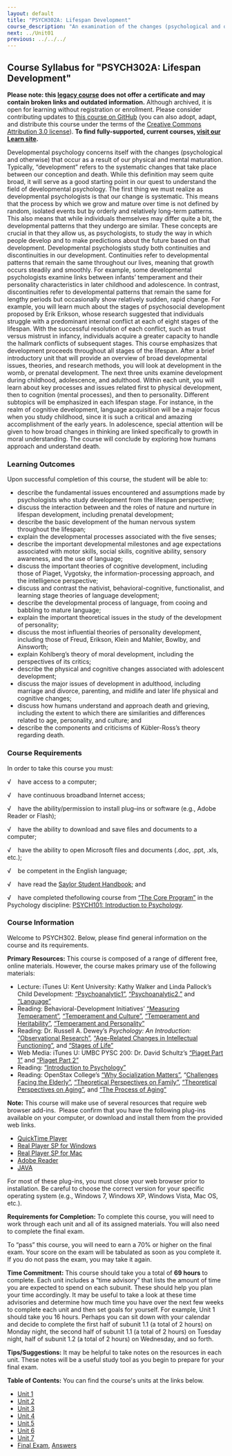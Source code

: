 ```yaml
---
layout: default
title: "PSYCH302A: Lifespan Development"
course_description: "An examination of the changes (psychological and otherwise) that occur as a result of our physical and mental maturation."
next: ../Unit01
previous: ../../../
---
```

Course Syllabus for "PSYCH302A: Lifespan Development"
-----------------------------------------------------

**Please note: this [legacy course](https://sayloracademy.zendesk.com/hc/en-us/articles/206089967) does not offer a certificate and may contain 
broken links and outdated information.** Although archived, it is open 
for learning without registration or enrollment. Please consider contributing 
updates to [this course on GitHub](https://github.com/saylordotorg/course_psych302a) 
(you can also adopt, adapt, and distribute this course under the terms of 
the [Creative Commons Attribution 3.0 license](http://creativecommons.org/licenses/by/3.0/)). **To find fully-supported, current courses, [visit our 
Learn site](https://learn.saylor.org).**

Developmental psychology concerns itself with the changes (psychological
and otherwise) that occur as a result of our physical and mental
maturation. Typically, “development” refers to the systematic changes
that take place between our conception and death. While this definition
may seem quite broad, it will serve as a good starting point in our
quest to understand the field of developmental psychology. The first
thing we must realize as developmental psychologists is that our change
is systematic. This means that the process by which we grow and mature
over time is not defined by random, isolated events but by orderly and
relatively long-term patterns. This also means that while individuals
themselves may differ quite a bit, the developmental patterns that they
undergo are similar. These concepts are crucial in that they allow us,
as psychologists, to study the way in which people develop and to make
predictions about the future based on that development. Developmental
psychologists study both continuities and discontinuities in our
development. Continuities refer to developmental patterns that remain
the same throughout our lives, meaning that growth occurs steadily and
smoothly. For example, some developmental psychologists examine links
between infants’ temperament and their personality characteristics in
later childhood and adolescence. In contrast, discontinuities refer to
developmental patterns that remain the same for lengthy periods but
occasionally show relatively sudden, rapid change. For example, you will
learn much about the stages of psychosocial development proposed by Erik
Erikson, whose research suggested that individuals struggle with a
predominant internal conflict at each of eight stages of the lifespan.
With the successful resolution of each conflict, such as trust versus
mistrust in infancy, individuals acquire a greater capacity to handle
the hallmark conflicts of subsequent stages. This course emphasizes that
development proceeds throughout all stages of the lifespan. After a
brief introductory unit that will provide an overview of broad
developmental issues, theories, and research methods, you will look at
development in the womb, or prenatal development. The next three units
examine development during childhood, adolescence, and adulthood. Within
each unit, you will learn about key processes and issues related first
to physical development, then to cognition (mental processes), and then
to personality. Different subtopics will be emphasized in each lifespan
stage. For instance, in the realm of cognitive development, language
acquisition will be a major focus when you study childhood, since it is
such a critical and amazing accomplishment of the early years. In
adolescence, special attention will be given to how broad changes in
thinking are linked specifically to growth in moral understanding. The
course will conclude by exploring how humans approach and understand
death.

### Learning Outcomes

Upon successful completion of this course, the student will be able
to:  

-   describe the fundamental issues encountered and assumptions made by
    psychologists who study development from the lifespan perspective;
-   discuss the interaction between and the roles of nature and nurture
    in lifespan development, including prenatal development;
-   describe the basic development of the human nervous system
    throughout the lifespan;
-   explain the developmental processes associated with the five senses;
-   describe the important developmental milestones and age expectations
    associated with motor skills, social skills, cognitive ability,
    sensory awareness, and the use of language;
-   discuss the important theories of cognitive development, including
    those of Piaget, Vygotsky, the information-processing approach, and
    the intelligence perspective;
-   discuss and contrast the nativist, behavioral-cognitive,
    functionalist, and learning stage theories of language development;
-   describe the developmental process of language, from cooing and
    babbling to mature language;
-   explain the important theoretical issues in the study of the
    development of personality;
-   discuss the most influential theories of personality development,
    including those of Freud, Erikson, Klein and Mahler, Bowlby, and
    Ainsworth;
-   explain Kohlberg’s theory of moral development, including the
    perspectives of its critics;
-   describe the physical and cognitive changes associated with
    adolescent development;
-   discuss the major issues of development in adulthood, including
    marriage and divorce, parenting, and midlife and later life physical
    and cognitive changes;
-   discuss how humans understand and approach death and grieving,
    including the extent to which there are similarities and differences
    related to age, personality, and culture; and 
-   describe the components and criticisms of Kübler-Ross’s theory
    regarding death.

### Course Requirements

In order to take this course you must:  
  
 <span dir="LTR">√    have access to a computer;</span>  
  
 <span dir="LTR">√    have continuous broadband Internet
access;</span>  
  
 <span dir="LTR">√    have the ability/permission to install plug–ins or
software (e.g., Adobe Reader or Flash);</span>  
  
 <span dir="LTR">√    have the ability to download and save files and
documents to a computer;</span>  
  
 <span dir="LTR">√    have the ability to open Microsoft files and
documents (.doc, .ppt, .xls, etc.);</span>  
  
 <span dir="LTR">√    be competent in the English language;</span>  
  
 √    have read the [Saylor Student
Handbook](https://resources.saylor.org/archived/wp-content/uploads/2012/05/Saylor-StudentHandbook.pdf);
and  
  
 <span dir="LTR">√    have completed the</span>following course from
[“The Core Program”](http://www.saylor.org/majors/psychology/) in the
Psychology discipline: [PSYCH101: Introduction to
Psychology](http://www.saylor.org/courses/psych101/).

### Course Information

Welcome to PSYCH302. Below, please find general information on the
course and its requirements.   
  
 **Primary Resources:** This course is composed of a range of different
free, online materials. However, the course makes primary use of the
following materials:

-   Lecture: iTunes U: Kent University: Kathy Walker and Linda Pallock’s
    Child Development:
    [“Psychoanalytic1”](http://deimos3.apple.com/WebObjects/Core.woa/Browse/kent.edu.1614444437.01614444444.3198667992?i=1761976306), [“Psychoanalytic2,”](http://deimos3.apple.com/WebObjects/Core.woa/Browse/kent.edu.1614444437.01614444444.3198667992?i=1761976306) and
    [“Language”](http://deimos3.apple.com/WebObjects/Core.woa/Browse/kent.edu.3494759627?i=1736720796)
-   Reading: Behavioral-Development Initiatives’ [“Measuring
    Temperament”](http://temperament.com/measuring.html), [“Temperament
    and
    Culture”](http://www.temperament.com/culture.html), [“Temperament
    and
    Heritability”](http://www.temperament.com/heritability.html), [“Temperament
    and Personality”](http://www.temperament.com/personality.html)
-   Reading: Dr. Russell A. Dewey’s *Psychology: An Introduction:*
    [“Observational
    Research”](http://www.psywww.com/intropsych/ch01_psychology_and_science/observational_research.html), [“Age-Related
    Changes in Intellectual
    Functioning”](http://www.intropsych.com/ch10_development/age-related_changes_in_intellectual_functioning.html), and
    [“Stages of
    Life”](http://www.intropsych.com/ch10_development/stages_of_life.html)
-   Web Media: iTunes U: UMBC PYSC 200: Dr. David Schultz’s [“Piaget
    Part
    1”](http://deimos3.apple.com/WebObjects/Core.woa/Browse/umbc.edu.1314496470?i=1257776586) and
    [“Piaget Part
    2”](http://deimos3.apple.com/WebObjects/Core.woa/Browse/umbc.edu.1315462975?i=1792401750)
-   Reading: [“Introduction to
    Psychology”](https://resources.saylor.org/archived/textbooks/Introduction%20to%20Psychology.pdf)
-   Reading: OpenStax College’s [“Why Socialization
    Matters”](http://cnx.org/content/m42821/latest/), “[Challenges
    Facing the
    Elderly”](http://cnx.org/content/m42880/latest/), [“Theoretical
    Perspectives on
    Family”](http://cnx.org/content/m42890/latest/), [“Theoretical
    Perspectives on Aging”](http://cnx.org/content/m42973/latest/), and
    [“The Process of Aging”](http://cnx.org/content/m42876/latest/)

**Note:** This course will make use of several resources that require
web browser add-ins.  Please confirm that you have the following
plug-ins available on your computer, or download and install them from
the provided web links.

-   [QuickTime Player](http://www.apple.com/quicktime/)
-   [Real Player SP for Windows](http://www.real.com/)
-   [Real Player SP for Mac](http://www.real.com/realplayer/mac)
-   [Adobe Reader](http://get.adobe.com/reader/?promoid=BUIGO)
-   [JAVA](http://www.java.com/en/)

For most of these plug-ins, you must close your web browser prior to
installation. Be careful to choose the correct version for your specific
operating system (e.g., Windows 7, Windows XP, Windows Vista, Mac OS,
etc.).  
  
 **Requirements for Completion:** To complete this course, you will need
to work through each unit and all of its assigned materials. You will
also need to complete the final exam.  
  
 To “pass” this course, you will need to earn a 70% or higher on the
final exam. Your score on the exam will be tabulated as soon as you
complete it. If you do not pass the exam, you may take it again.  
  
 **Time Commitment:** This course should take you a total of
**69 **hours**** to complete. Each unit includes a “time advisory” that
lists the amount of time you are expected to spend on each subunit.
These should help you plan your time accordingly. It may be useful to
take a look at these time advisories and determine how much time you
have over the next few weeks to complete each unit and then set goals
for yourself. For example, Unit 1 should take you 16 hours. Perhaps you
can sit down with your calendar and decide to complete the first half of
subunit 1.1 (a total of 2 hours) on Monday night, the second half of
subunit 1.1 (a total of 2 hours) on Tuesday night, half of subunit 1.2
(a total of 2 hours) on Wednesday, and so forth.   
  
 **Tips/Suggestions:** It may be helpful to take notes on the resources
in each unit. These notes will be a useful study tool as you begin to
prepare for your final exam.

**Table of Contents:** You can find the course's units at the links below.

- [Unit 1](https://legacy.saylor.org/psych302a/Unit01/)
- [Unit 2](https://legacy.saylor.org/psych302a/Unit02/)
- [Unit 3](https://legacy.saylor.org/psych302a/Unit03/)
- [Unit 4](https://legacy.saylor.org/psych302a/Unit04/)
- [Unit 5](https://legacy.saylor.org/psych302a/Unit05/)
- [Unit 6](https://legacy.saylor.org/psych302a/Unit06/)
- [Unit 7](https://legacy.saylor.org/psych302a/Unit07/)
- [Final Exam](http://saylordotorg.github.io/LegacyExams/PSYCH/PSYCH302A/PSYCH302A-FinalExam.html), [Answers](http://saylordotorg.github.io/LegacyExams/PSYCH/PSYCH302A/PSYCH302A-FinalExam-Answers.html)

